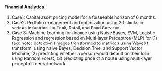 #### Financial Analytics
1. Case1: Capital asset pricing model for a forseeable horizon of 6 months.
2. Case2: Portfolio management and optimization using 20 stocks in various industries like Tech, Retail, and Food Services.
3. Case 3: Machine Learning for finance using Naive Bayes, SVM, Logistic Regression and regression based on Multi-layer Perceptron (MLP) for (1) fake notes detection (images transformed to matrices using Wavelet transform) using Naive Bayes, Decision Tree, and Support Vector Machine, (2) predicting whether a person would default on their loan using Random Forest, (3) predicting price of a house using multi-layer perceptron neural network.
